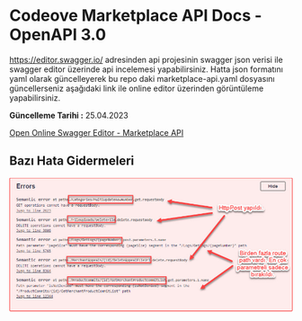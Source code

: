 # Codeove Marketplace API Docs - OpenAPI 3.0

https://editor.swagger.io/ adresinden api projesinin swagger json verisi ile swagger editor üzerinde api incelemesi yapabilirsiniz. Hatta json formatını yaml olarak güncelleyerek bu repo daki marketplace-api.yaml dosyasını güncellerseniz aşağıdaki link ile online editor üzerinden görüntüleme yapabilirsiniz.

**Güncelleme Tarihi :**
25.04.2023

[Open Online Swagger Editor - Marketplace API](https://editor.swagger.io?url=https://raw.githubusercontent.com/muratbaseren/codeove-marketplace-api-docs/master/marketplace-api.yaml)

## Bazı Hata Gidermeleri
![fixes](/images/fixes.jpg)
